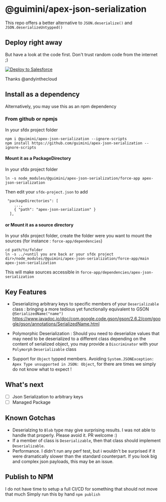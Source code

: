 # @guimini/apex-json-serialization

This repo offers a better alternative to `JSON.deserialize()` and `JSON.deserializeUntypped()`

## Deploy right away

But have a look at the code first. Don't trust random code from the internet ;)

<a href="https://githubsfdeploy.herokuapp.com?owner=gaelmotte&repo=apex-json-serialization&ref=main">
  <img alt="Deploy to Salesforce"
       src="https://raw.githubusercontent.com/afawcett/githubsfdeploy/master/src/main/webapp/resources/img/deploy.png">
</a>

Thanks @andyinthecloud

## Install as a dependency

Alternatively, you may use this as an npm dependency

### From github or npmjs

In your sfdx project folder

```
npm i @guimini/apex-json-serialization --ignore-scripts
npm install https://github.com/guimini/apex-json-serialization --ignore-scripts
```

#### Mount it as a PackageDirectory

In your sfdx project folder

```
ln -s node_modules/@guimini/apex-json-serialization/force-app apex-json-serialization
```

Then edit your `sfdx-project.json` to add

```
 "packageDirectories": [
    ...,
    { "path": "apex-json-serialization" }
  ],
```

#### or Mount it as a source directory

In your sfdx project folder, create the folder were you want to mount the sources (for instance : `force-app/dependencies`)

```
cd path/to/folder
ln -s ../<until you are back ar your sfdx project dir>/node_modules/@guimini/apex-json-serialization/force-app/main apex-json-serialization
```

This will make sources accessible in `force-app/dependencies/apex-json-serialization`

## Key Features

- Deserializing arbitrary keys to specific members of your `Deserializable` class : bringing a more tedious yet functionally equivalent to GSON `@SerializedName("name")` https://www.javadoc.io/doc/com.google.code.gson/gson/2.6.2/com/google/gson/annotations/SerializedName.html

- Polymorphic Deserialization : Should you need to deserialize values that may need to be deserialized to a different class depending on the content of serialized object, you may provide a `Discriminator` with your `Polymorph` `Deserializable` class

- Support for `Object` typped members. Avoiding `System.JSONException: Apex Type unsupported in JSON: Object`, for there are times we simply do not know what to expect !

## What's next

- [ ] Json Serialization to arbitrary keys
- [ ] Managed Package

## Known Gotchas

- Deserialzing to `Blob` type may give surprising results. I was not able to handle that properly. Please avoid it. PR welcome :)
- If a member of class is `Deserializable`, then that class should implement `Deserializable`.
- Performance. I didn't run any perf test, but i wouldn't be surprised if it were dramatically slower than the standard counterpart. If you look big and complex json payloads, this may be an issue.

## Publish to NPM

I do not have time to setup a full CI/CD for something that should not move that much
Simply run this by hand
`npm publish`
